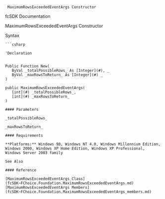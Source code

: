 ﻿     MaximumRowsExceededEventArgs Constructor                                                   

fcSDK Documentation

MaximumRowsExceededEventArgs Constructor

Syntax

```vbnet
```csharp

'Declaration
 

Public Function New( _
   ByVal _totalPossibleRows_ As [Integer](#), _
   ByVal _maxRowsToReturn_ As [Integer](#) _
)

public MaximumRowsExceededEventArgs( 
   [int](#) _totalPossibleRows_,
   [int](#) _maxRowsToReturn_
)

#### Parameters

_totalPossibleRows_

_maxRowsToReturn_

#### Requirements

**Platforms:** Windows 98, Windows NT 4.0, Windows Millennium Edition, Windows 2000, Windows XP Home Edition, Windows XP Professional, Windows Server 2003 family

See Also

#### Reference

[MaximumRowsExceededEventArgs Class](fcSDK~FChoice.Foundation.MaximumRowsExceededEventArgs.md)  
[MaximumRowsExceededEventArgs Members](fcSDK~FChoice.Foundation.MaximumRowsExceededEventArgs_members.md)